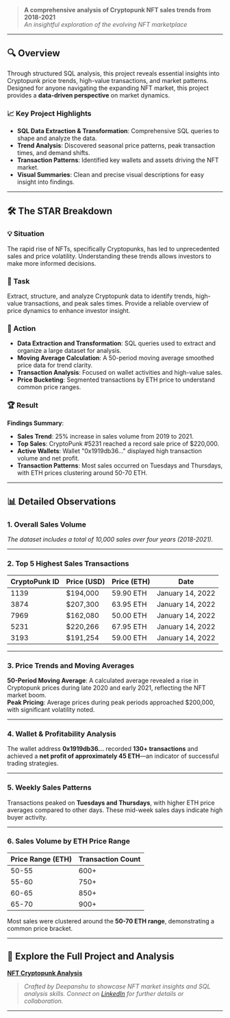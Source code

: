 > **A comprehensive analysis of Cryptopunk NFT sales trends from 2018-2021**  
> *An insightful exploration of the evolving NFT marketplace*

---

## 🔍 **Overview**

Through structured SQL analysis, this project reveals essential insights into Cryptopunk price trends, high-value transactions, and market patterns. Designed for anyone navigating the expanding NFT market, this project provides a **data-driven perspective** on market dynamics.

### 📈 **Key Project Highlights**

- **SQL Data Extraction & Transformation**: Comprehensive SQL queries to shape and analyze the data.
- **Trend Analysis**: Discovered seasonal price patterns, peak transaction times, and demand shifts.
- **Transaction Patterns**: Identified key wallets and assets driving the NFT market.
- **Visual Summaries**: Clean and precise visual descriptions for easy insight into findings.

---

## 🛠 **The STAR Breakdown**

### **💡 Situation**

The rapid rise of NFTs, specifically Cryptopunks, has led to unprecedented sales and price volatility. Understanding these trends allows investors to make more informed decisions.

### **🎯 Task**

Extract, structure, and analyze Cryptopunk data to identify trends, high-value transactions, and peak sales times. Provide a reliable overview of price dynamics to enhance investor insight.

### **🚀 Action**

- **Data Extraction and Transformation**: SQL queries used to extract and organize a large dataset for analysis.
- **Moving Average Calculation**: A 50-period moving average smoothed price data for trend clarity.
- **Transaction Analysis**: Focused on wallet activities and high-value sales.
- **Price Bucketing**: Segmented transactions by ETH price to understand common price ranges.

### **🏆 Result**

**Findings Summary**:
- **Sales Trend**: 25% increase in sales volume from 2019 to 2021.
- **Top Sales**: CryptoPunk #5231 reached a record sale price of $220,000.
- **Active Wallets**: Wallet "0x1919db36..." displayed high transaction volume and net profit.
- **Transaction Patterns**: Most sales occurred on Tuesdays and Thursdays, with ETH prices clustering around 50-70 ETH.

---

## 📊 **Detailed Observations**

### **1. Overall Sales Volume**

*The dataset includes a total of 10,000 sales over four years (2018-2021).*

---

### **2. Top 5 Highest Sales Transactions**

| **CryptoPunk ID** | **Price (USD)** | **Price (ETH)** | **Date**             |
|-------------------|-----------------|-----------------|----------------------|
| 1139              | $194,000        | 59.90 ETH       | January 14, 2022     |
| 3874              | $207,300        | 63.95 ETH       | January 14, 2022     |
| 7969              | $162,080        | 50.00 ETH       | January 14, 2022     |
| 5231              | $220,266        | 67.95 ETH       | January 14, 2022     |
| 3193              | $191,254        | 59.00 ETH       | January 14, 2022     |

---

### **3. Price Trends and Moving Averages**

**50-Period Moving Average**: A calculated average revealed a rise in Cryptopunk prices during late 2020 and early 2021, reflecting the NFT market boom.  
**Peak Pricing**: Average prices during peak periods approached $200,000, with significant volatility noted.

---

### **4. Wallet & Profitability Analysis**

The wallet address **0x1919db36...** recorded **130+ transactions** and achieved a **net profit of approximately 45 ETH**—an indicator of successful trading strategies.

---

### **5. Weekly Sales Patterns**

Transactions peaked on **Tuesdays and Thursdays**, with higher ETH price averages compared to other days. These mid-week sales days indicate high buyer activity.

---

### **6. Sales Volume by ETH Price Range**

| **Price Range (ETH)** | **Transaction Count** |
|-----------------------|-----------------------|
| 50-55                 | 600+                  |
| 55-60                 | 750+                  |
| 60-65                 | 850+                  |
| 65-70                 | 900+                  |

Most sales were clustered around the **50-70 ETH range**, demonstrating a common price bracket.

---

## 🚀 **Explore the Full Project and Analysis**

**[NFT Cryptopunk Analysis ](https://github.com/Deepanshu-analyst/NFT-Cryptopunk_Analysis)**  

> *Crafted by Deepanshu to showcase NFT market insights and SQL analysis skills. Connect on [LinkedIn](https://www.linkedin.com/in/deepanshu-kushwaha-163bab187/) for further details or collaboration.*

---

